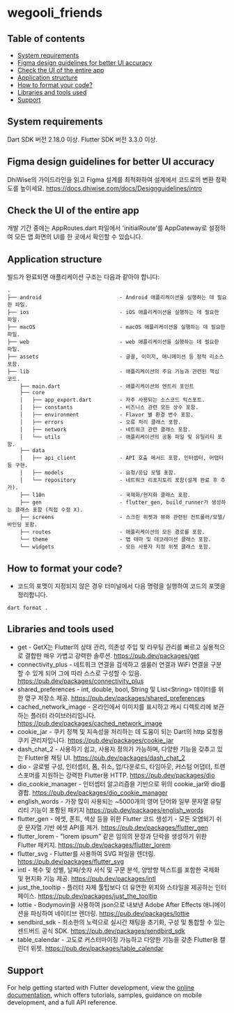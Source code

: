 # wegooli_friends

## Table of contents

- [System requirements](/README.md#system-requirements)
- [Figma design guidelines for better UI accuracy](/README.md#figma-design-guideline-for-better-accuracy)
- [Check the UI of the entire app](/README.md#app-navigations)
- [Application structure](/README.md#project-structure)
- [How to format your code?](/README.md#how-you-can-do-code-formatting)
- [Libraries and tools used](/README.md#libraries-and-tools-used)
- [Support](#support)

## System requirements

Dart SDK 버전 2.18.0 이상.
Flutter SDK 버전 3.3.0 이상.

## Figma design guidelines for better UI accuracy

DhiWise의 가이드라인을 읽고 Figma 설계를 최적화하여 설계에서 코드로의 변환 정확도를 높이세요.
https://docs.dhiwise.com/docs/Designguidelines/intro

## Check the UI of the entire app

개발 기간 중에는 AppRoutes.dart 파일에서 'initialRoute'를 AppGateway로 설정하여 모든 앱 화면의 UI를 한 곳에서 확인할 수 있습니다.

## Application structure

빌드가 완료되면 애플리케이션 구조는 다음과 같아야 합니다:

```shell
.
├── android                         - Android 애플리케이션을 실행하는 데 필요한 파일.
├── ios                             - iOS 애플리케이션을 실행하는 데 필요한 파일.
├── macOS                           - macOS 애플리케이션을 실행하는 데 필요한 파일.
├── web                             - web 애플리케이션을 실행하는 데 필요한 파일.
├── assets                          - 글꼴, 이미지, 애니메이션 등 정적 리소스 포함.
├── lib                             - 애플리케이션의 주요 기능과 관련된 핵심 코드.
    ├── main.dart                   - 애플리케이션의 엔트리 포인트
    ├── core
    │   ├── app_export.dart         - 자주 사용되는 소스코드 익스포트.
    │   ├── constants               - 비즈니스 관련 모든 상수 포함.
    │   ├── environment             - Flavor 별 환경 변수 포함.
    │   ├── errors                  - 오류 처리 클래스 포함.
    │   ├── network                 - 네트워크 관련 클래스 포함.
    │   └── utils                   - 애플리케이션의 공통 파일 및 유틸리티 포함.
    ├── data
    │   ├── api_client              - API 호출 메서드 포함. 인터셉터, 어댑터 등 구현.
    │   ├── models                  - 요청/응답 모델 포함.
    │   └── repository              - 네트워크 리포지토리 포함(설계 완료 후 추가).
    ├── l10n                        - 국제화/현지화 클래스 포함.
    ├── gen                         - flutter_gen, build_runner가 생성하는 클래스 포함 (직접 수정 X).
    ├── screens                     - 스크린 위젯과 뷰와 관련된 컨트롤러/모델/바인딩 포함.
    ├── routes                      - 애플리케이션의 모든 경로를 포함.
    └── theme                       - 앱 테마 및 데코레이션 클래스 포함.
    └── widgets                     - 모든 사용자 지정 위젯 클래스 포함.
```

## How to format your code?

- 코드의 포맷이 지정되지 않은 경우 터미널에서 다음 명령을 실행하여 코드의 포맷을 정리합니다.

```shell
dart format .
```

## Libraries and tools used

- get - GetX는 Flutter의 상태 관리, 의존성 주입 및 라우팅 관리를 빠르고 실용적으로 결합한 매우 가볍고 강력한 솔루션.
  https://pub.dev/packages/get
- connectivity_plus - 네트워크 연결을 검색하고 셀룰러 연결과 WiFi 연결을 구분할 수 있게 되어 그에 따라 스스로 구성할 수 있음.
  https://pub.dev/packages/connectivity_plus
- shared_preferences - int, double, bool, String 및 List\<String> 데이터를 위한 영구 저장소 제공.
  https://pub.dev/packages/shared_preferences
- cached_network_image - 온라인에서 이미지를 표시하고 캐시 디렉토리에 보관하는 플러터 라이브러리입니다.
  https://pub.dev/packages/cached_network_image
- cookie_jar - 쿠키 정책 및 지속성을 처리하는 데 도움이 되는 Dart의 http 요청용 쿠키 관리자입니다.
  https://pub.dev/packages/cookie_jar
- dash_chat_2 - 사용하기 쉽고, 사용자 정의가 가능하며, 다양한 기능을 갖추고 있는 Flutter용 채팅 UI.
  https://pub.dev/packages/dash_chat_2
- dio - 글로벌 구성, 인터셉터, 폼, 취소, 업/다운로드, 타임아웃, 커스텀 어댑터, 트랜스포머를 지원하는 강력한 Flutter용 HTTP.
  https://pub.dev/packages/dio
- dio_cookie_manager - 인터셉터 알고리즘을 기반으로 위의 cookie_jar와 dio를 결합.
  https://pub.dev/packages/dio_cookie_manager
- english_words - 가장 많이 사용되는 ~5000개의 영어 단어와 일부 문자열 유틸리티 기능이 포함된 패키지
  https://pub.dev/packages/english_words
- flutter_gen - 에셋, 폰트, 색상 등을 위한 Flutter 코드 생성기 - 모든 오염되기 쉬운 문자열 기반 에셋 API를 제거.
  https://pub.dev/packages/flutter_gen
- flutter_lorem - "lorem ipsum" 같은 임의의 문장과 단락을 생성하기 위한 Flutter 패키지.
  https://pub.dev/packages/flutter_lorem
- flutter_svg - Flutter를 사용하여 SVG 파일을 렌더링.
  https://pub.dev/packages/flutter_svg
- intl - 복수 및 성별, 날짜/숫자 서식 및 구문 분석, 양방향 텍스트를 포함한 국제화 및 현지화 기능 제공.
  https://pub.dev/packages/intl
- just_the_tooltip - 플러터 자체 툴팁보다 더 유연한 위치와 스타일을 제공하는 인터페이스.
  https://pub.dev/packages/just_the_tooltip
- lottie - Bodymovin을 사용하여 json으로 내보낸 Adobe After Effects 애니메이션을 파싱하여 네이티브 렌더링.
  https://pub.dev/packages/lottie
- sendbird_sdk - 최소한의 노력으로 실시간 채팅을 초기화, 구성 및 통합할 수 있는 센드버드 공식 SDK.
  https://pub.dev/packages/sendbird_sdk
- table_calendar - 고도로 커스터마이징 가능하고 다양한 기능을 갖춘 Flutter용 캘린더 위젯.
  https://pub.dev/packages/table_calendar

## Support

For help getting started with Flutter development, view the
[online documentation](https://docs.flutter.dev/), which offers tutorials,
samples, guidance on mobile development, and a full API reference.
